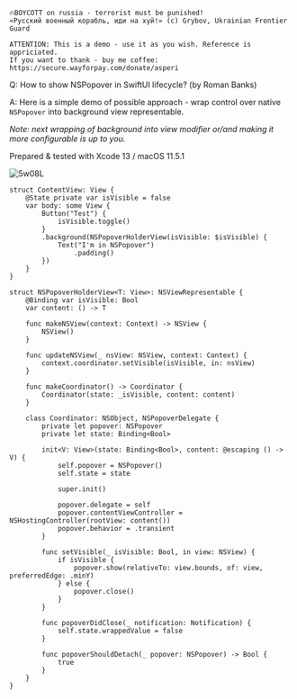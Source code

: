 ```
🔥BOYCOTT on russia - terrorist must be punished!
«Русский военный корабль, иди на хуй!» (c) Grybov, Ukrainian Frontier Guard

ATTENTION: This is a demo - use it as you wish. Reference is appriciated.
If you want to thank - buy me coffee: https://secure.wayforpay.com/donate/asperi
```

Q: How to show NSPopover in SwiftUI lifecycle? (by Roman Banks)

A: Here is a simple demo of possible approach - wrap control over native `NSPopover` into background view representable.

*Note: next wrapping of background into view modifier or/and making it more configurable is up to you.*

Prepared & tested with Xcode 13 / macOS 11.5.1

![5w08L](https://user-images.githubusercontent.com/62171579/176607449-c4d4a37b-303e-4c84-baef-06606f242030.gif)

```
struct ContentView: View {
	@State private var isVisible = false
	var body: some View {
		Button("Test") {
			isVisible.toggle()
		}
		.background(NSPopoverHolderView(isVisible: $isVisible) {
			Text("I'm in NSPopover")
				.padding()
		})
	}
}

struct NSPopoverHolderView<T: View>: NSViewRepresentable {
	@Binding var isVisible: Bool
	var content: () -> T

	func makeNSView(context: Context) -> NSView {
		NSView()
	}

	func updateNSView(_ nsView: NSView, context: Context) {
		context.coordinator.setVisible(isVisible, in: nsView)
	}

	func makeCoordinator() -> Coordinator {
		Coordinator(state: _isVisible, content: content)
	}

	class Coordinator: NSObject, NSPopoverDelegate {
		private let popover: NSPopover
		private let state: Binding<Bool>

		init<V: View>(state: Binding<Bool>, content: @escaping () -> V) {
			self.popover = NSPopover()
			self.state = state

			super.init()

			popover.delegate = self
			popover.contentViewController = NSHostingController(rootView: content())
			popover.behavior = .transient
		}

		func setVisible(_ isVisible: Bool, in view: NSView) {
			if isVisible {
				popover.show(relativeTo: view.bounds, of: view, preferredEdge: .minY)
			} else {
				popover.close()
			}
		}

		func popoverDidClose(_ notification: Notification) {
			self.state.wrappedValue = false
		}

		func popoverShouldDetach(_ popover: NSPopover) -> Bool {
			true
		}
	}
}
```

